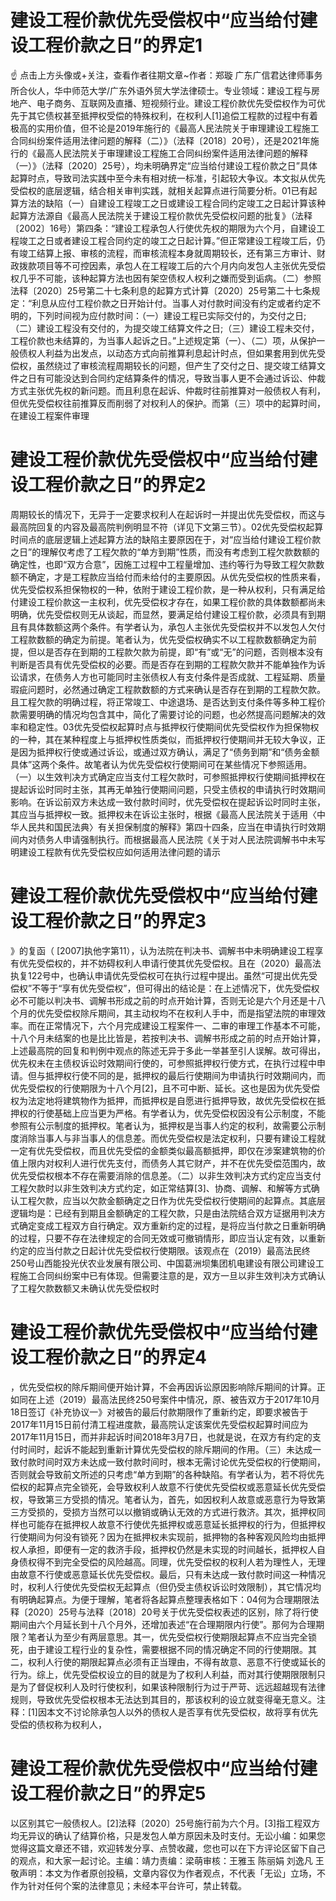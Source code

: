 # 建设工程价款优先受偿权中“应当给付建设工程价款之日”的界定1

☝ 点击上方头像或+关注，查看作者往期文章~作者：郑璇 广东广信君达律师事务所合伙人，华中师范大学/广东外语外贸大学法律硕士。专业领域：建设工程与房地产、电子商务、互联网及直播、短视频行业。建设工程价款优先受偿权作为可优先于其它债权甚至抵押权受偿的特殊权利，在权利人[1]追偿工程款的过程中有着极高的实用价值，但不论是2019年施行的《最高人民法院关于审理建设工程施工合同纠纷案件适用法律问题的解释（二）》（法释〔2018〕20号），还是2021年施行的《最高人民法院关于审理建设工程施工合同纠纷案件适用法律问题的解释（一）》（法释〔2020〕25号），均未明确界定“应当给付建设工程价款之日”具体起算时点，导致司法实践中至今未有相对统一标准，引起较大争议。本文拟从优先受偿权的底层逻辑，结合相关审判实践，就相关起算点进行简要分析。01已有起算方法的缺陷（一）自建设工程竣工之日或建设工程合同约定竣工之日起计算该种起算方法源自《最高人民法院关于建设工程价款优先受偿权问题的批复》（法释〔2002〕16号）第四条：“建设工程承包人行使优先权的期限为六个月，自建设工程竣工之日或者建设工程合同约定的竣工之日起计算。”但正常建设工程竣工后，仍有竣工结算上报、审核的流程，而审核流程本身就周期较长，还有第三方审计、财政拨款项目等不可控因素，承包人在工程竣工后的六个月内向发包人主张优先受偿权几乎不可能，该种起算方法也因有架空债权人权利之嫌而受到诟病。（二）参照法释〔2020〕25号第二十七条利息的起算方式计算〔2020〕25号第二十七条规定：“利息从应付工程价款之日开始计付。当事人对付款时间没有约定或者约定不明的，下列时间视为应付款时间：（一）建设工程已实际交付的，为交付之日;（二）建设工程没有交付的，为提交竣工结算文件之日;（三）建设工程未交付，工程价款也未结算的，为当事人起诉之日。”上述规定第（一）、（二）项，从保护一般债权人利益为出发点，以动态方式向前推算利息起计时点，但如果套用到优先受偿权，虽然绕过了审核流程周期较长的问题，但产生了交付之日、提交竣工结算文件之日有可能没达到合同约定结算条件的情况，导致当事人更不会通过诉讼、仲裁方式主张优先权的新问题。而且利息在起诉、仲裁时往前推算对一般债权人有利，但优先受偿权往前推算反而削弱了对权利人的保护。而第（三）项中的起算时间，在建设工程案件审理

# 建设工程价款优先受偿权中“应当给付建设工程价款之日”的界定2

周期较长的情况下，无异于一定要求权利人在起诉时一并提出优先受偿权，而这与最高院回复的内容及最高院判例明显不符（详见下文第三节）。02优先受偿权起算时间点的底层逻辑上述起算方法的缺陷主要原因在于，对“应当给付建设工程价款之日”的理解仅考虑了工程欠款的“单方到期”性质，而没有考虑到工程欠款数额的确定性，也即“双方合意”，因施工过程中工程量增加、违约等行为导致工程欠款数额不确定，才是工程款应当给付而未给付的主要原因。从优先受偿权的性质来看，优先受偿权系担保物权的一种，依附于建设工程价款，是一种从权利，只有满足给付建设工程价款这一主权利，优先受偿权才存在，如果工程价款的具体数额都尚未明确，优先受偿权则无从谈起，而显然，要满足给付建设工程价款，必须具有到期且有具体数额这两个条件。有学者认为，承包人主张优先受偿权并不以发包人欠付工程款数额的确定为前提。笔者认为，优先受偿权确实不以工程款数额确定为前提，但以是否存在到期的工程款欠款为前提，即“有”或“无”的问题，否则根本没有判断是否具有优先受偿权的必要。而是否存在到期的工程款欠款并不能单独作为诉讼请求，在债务人方也可能同时主张债权人有支付条件是否成就、工程延期、质量瑕疵问题时，必然通过确定工程款数额的方式来确认是否存在到期的工程款欠款。且工程欠款的明确过程，将正常竣工、中途退场、是否达到支付条件等多种工程价款需要明确的情况均包含其中，简化了需要讨论的问题，也必然提高问题解决的效率和稳定性。03优先受偿权起算时点与抵押权行使期间优先受偿权作为担保物权的一种，其在某种程度上与抵押权性质类似，而抵押权行使期间并无较大争议，正是因为抵押权行使或通过诉讼，或通过双方确认，满足了“债务到期”和“债务金额具体”这两个条件。故笔者认为优先受偿权行使期间可在某些情况下参照适用。（一）以生效判决方式确定应当支付工程欠款时，可参照抵押权行使期间抵押权在提起诉讼时同时主张，其再无单独行使期间问题，只受主债权的申请执行时效期间影响。在诉讼前双方未达成一致付款时间时，优先受偿权在提起诉讼时同时主张，其应当与抵押权一致。抵押权未在诉讼主张时，根据《最高人民法院关于适用〈中华人民共和国民法典〉有关担保制度的解释》第四十四条，应当在申请执行时效期间内对债务人申请强制执行。而根据最高人民法院《关于对人民法院调解书中未写明建设工程款有优先受偿权应如何适用法律问题的请示

# 建设工程价款优先受偿权中“应当给付建设工程价款之日”的界定3

》的复函（ [2007]执他字第11），认为法院在判决书、调解书中未明确建设工程享有优先受偿权的，并不妨碍权利人申请行使其优先受偿权。且在（2020）最高法执复122号中，也确认申请优先受偿权可在执行过程中提出。虽然“可提出优先受偿权”不等于“享有优先受偿权”，但可得出的结论是：在上述情况下，优先受偿权必不可能以判决书、调解书形成之前的时点开始计算，否则无论是六个月还是十八个月的优先受偿权除斥期间，其主动权均不在权利人手中，而是指望法院的审理效率。而在正常情况下，六个月完成建设工程案件一、二审的审理工作基本不可能，十八个月未结案的也是比比皆是，若按判决书、调解书形成之前的时点开始计算，上述最高院的回复和判例中观点的陈述无异于多此一举甚至引人误解。故可得出，优先权未在主债权诉讼时效期间行使的，可参照抵押权行使方式，在执行过程中申请。但与抵押权行使不同的是，抵押权的最后行使期间为申请执行时效期间内，而优先受偿权的行使期限为十八个月[2]，且不可中断、延长。这也是因为优先受偿权为法定地将建筑物作为抵押，而抵押权是自愿进行抵押导致，故优先受偿权在抵押权的行使基础上应当更为严格。有学者认为，优先受偿权因没有公示制度，不能参照有公示制度的抵押权。笔者认为，抵押权是当事人约定的权利，故需要公示制度消除当事人与非当事人的信息差。而优先受偿权是法定权利，只要有建设工程就一定有优先受偿权，而且优先受偿的金额类似最高额抵押，即仅在涉案建筑物的价值上限内对权利人进行优先支付，而债务人其它财产，并不在优先受偿范围内，故优先受偿权根本不存在需要消除的信息差。（二）以非生效判决方式约定应当支付工程欠款时以非生效判决方式约定，如正常结算[3]、协商、调解、和解等方式确认工程欠款，应当以欠款金额确定之日作为优先受偿权行使期间的起算点。其底层逻辑均是：已经有到期且金额确定的工程欠款，只是由法院结合双方证据用判决方式确定变成工程双方自行确定。双方重新约定的过程，是将应当付款之日重新明确的过程，只要不存在法律规定的合同无效或可撤销情形，即应当认定有效，以重新约定的应当付款之日起计优先受偿权行使期限。该观点在（2019）最高法民终250号山西能投光伏农业发展有限公司、中国葛洲坝集团机电建设有限公司建设工程施工合同纠纷案中已有体现。但需要注意的是，双方一旦以非生效判决方式确认了工程欠款数额又未确认优先受偿权时

# 建设工程价款优先受偿权中“应当给付建设工程价款之日”的界定4

，优先受偿权的除斥期间便开始计算，不会再因诉讼原因影响除斥期间的计算。正如同在上述（2019）最高法民终250号案件中情况，原、被告双方于2017年10月18日签订《补充协议一》对被告的最后付款期限作了重新约定，即要求被告于2017年11月15日前付清工程进度款，最高院认定该案优先受偿权起算时间应为2017年11月15日，而并非起诉时间2018年3月7日，也就是说，在双方有约定的支付时间时，起诉不能起到重新计算优先受偿权的除斥期间的作用。（三）未达成一致付款时间时双方未达成一致付款时间时，根本无需讨论优先受偿权的行使期间，否则就会导致前文所述的只考虑“单方到期”的各种缺陷。有学者认为，若不将优先偿权的起算点完全锁死，会导致权利人故意不行使优先受偿权或恶意延长优先受偿权，导致第三方受损的情况。笔者认为，首先，如因权利人故意或恶意行为导致第三方受损的，受损方当然可以以撤销或确认无效的方式进行救济。其次，抵押权同样也可能存在抵押权人故意不行使优先抵押权或恶意延长抵押权的行为，但抵押权行使期间为何没有锁死？因为在抵押权未实现前，抵押物的各种客观风险均由抵押权人承担，即便有一定的救济手段，抵押权仍然是未实现的时间越长，抵押权人自身债权得不到完全受偿的风险越高。同理，优先受偿权的权利人若为理性人，无理由故意不行使或恶意延长优先受偿权。最后，只有未达成一致付款时间这一种情况时，权利人行使优先受偿权无起算点（但仍受主债权诉讼时效限制），其它情况均有明确起算点。为便于理解，笔者将各起算点整理表格如下：04何为合理期限法释〔2020〕25号与法释〔2018〕20号关于优先受偿权表述的区别，除了将行使期间由六个月延长到十八个月外，还增加表述“在合理期限内行使”。那何为合理期限？笔者认为至少有两层意思。其一，优先受偿权行使期限起算点不应当完全锁死，由于建设工程行业的复杂性，需要根据不同的情况确定不同的行使期限。其二，权利人行使的期限起算点必须有正当理由，不得有故意、恶意不行使或延长的行为。综上，优先受偿权设立的目的就是为了权利人利益，而对其行使期限限制只是为了督促权利人及时行使权利，如果该种限制行为过于严苛、远远超越现有法律规则，导致优先受偿权根本无法达到其目的，那该权利的设立就变得毫无意义。注释：[1]因本文不讨论除承包人以外的债权人是否享有优先受偿权，故将享有优先受偿的债权称为权利人，

# 建设工程价款优先受偿权中“应当给付建设工程价款之日”的界定5

以区别其它一般债权人。[2]法释〔2020〕25号施行前为六个月。[3]指工程双方均无异议的确认了结算价格，只是发包人单方原因未及时支付。无讼小编：如果您觉得这篇文章还不错，欢迎转发分享、点赞收藏，您也可以在下方评论区留下自己的观点，和大家一起讨论。主编：靖力责编：梁萌审核：王雅玉 陈丽娟 刘逸凡 王敬声明：本文为作者原创投稿，文章内容仅为作者观点，不代表「无讼」立场，不作为针对任何个案的法律意见；未经本平台许可，禁止转载。

